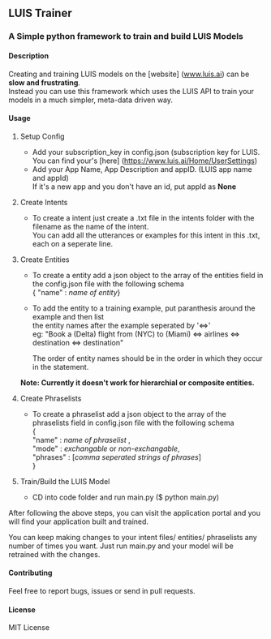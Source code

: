 ## LUIS Trainer

### A Simple python framework to train and build LUIS Models

#### Description
Creating and training LUIS models on the [website] (www.luis.ai) can be **slow and frustrating**.   
Instead you can use this framework which uses the LUIS API to train your models in a much simpler, meta-data driven way.

#### Usage
1. Setup Config
   * Add your subscription_key in config.json (subscription key for LUIS. You can find your's [here] (https://www.luis.ai/Home/UserSettings)
   * Add your App Name, App Description and appID. (LUIS app name and appId)  
     If it's a new app and you don't have an id, put appId as **None**

2. Create Intents
   * To create a intent just create a .txt file in the intents folder with the filename as the name of the intent.  
     You can add all the utterances or examples for this intent in this .txt, each on a seperate line.

3. Create Entities
   * To create a entity add a json object to the array of the entities field in the config.json file
     with the following schema  
     { "name" : _name of entity_}
   * To add the entity to a training example, put paranthesis around the example and then list   
     the entity names after the example seperated by '<=>'  
     eg: "Book a (Delta) flight from (NYC) to (Miami) <=> airlines <=> destination <=> destination"
         
        The order of entity names should be in the order in which they occur in the statement.
   
    **Note: Currently it doesn't work for hierarchial or composite entities.**

4. Create Phraselists
    * To create a phraselist add a json object to the array of the phraselists field in config.json file
      with the following schema  
      {   
          "name" : _name of phraselist_ ,  
          "mode" : _exchangable_ or _non-exchangable_,  
          "phrases" : [_comma seperated strings of phrases_]  
      }
  
5. Train/Build the LUIS Model
    * CD into code folder and run main.py ($ python main.py)
    
  After following the above steps, you can visit the application portal and you will find your application built and trained.
  
  You can keep making changes to your intent files/ entities/ phraselists any number of times you want. Just run main.py and your 
  model will be retrained with the changes.
  
#### Contributing
Feel free to report bugs, issues or send in pull requests.

#### License
MIT License
 
